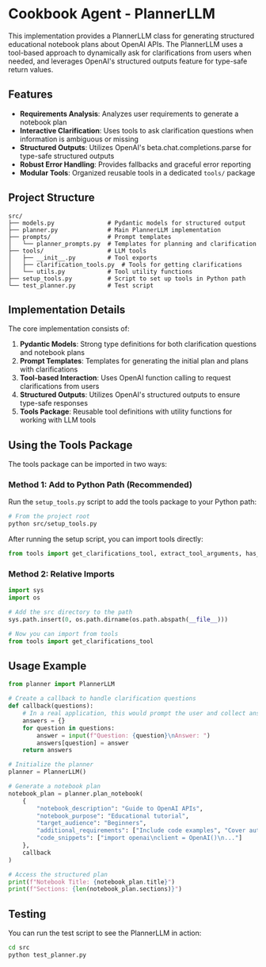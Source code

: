 # Cookbook Agent - PlannerLLM

This implementation provides a PlannerLLM class for generating structured educational notebook plans about OpenAI APIs. The PlannerLLM uses a tool-based approach to dynamically ask for clarifications from users when needed, and leverages OpenAI's structured outputs feature for type-safe return values.

## Features

- **Requirements Analysis**: Analyzes user requirements to generate a notebook plan
- **Interactive Clarification**: Uses tools to ask clarification questions when information is ambiguous or missing
- **Structured Outputs**: Utilizes OpenAI's beta.chat.completions.parse for type-safe structured outputs
- **Robust Error Handling**: Provides fallbacks and graceful error reporting
- **Modular Tools**: Organized reusable tools in a dedicated `tools/` package

## Project Structure

```
src/
├── models.py               # Pydantic models for structured output
├── planner.py              # Main PlannerLLM implementation
├── prompts/                # Prompt templates
│   └── planner_prompts.py  # Templates for planning and clarification
├── tools/                  # LLM tools
│   ├── __init__.py         # Tool exports
│   ├── clarification_tools.py  # Tools for getting clarifications
│   └── utils.py            # Tool utility functions
├── setup_tools.py          # Script to set up tools in Python path
└── test_planner.py         # Test script
```

## Implementation Details

The core implementation consists of:

1. **Pydantic Models**: Strong type definitions for both clarification questions and notebook plans
2. **Prompt Templates**: Templates for generating the initial plan and plans with clarifications
3. **Tool-based Interaction**: Uses OpenAI function calling to request clarifications from users
4. **Structured Outputs**: Utilizes OpenAI's structured outputs to ensure type-safe responses
5. **Tools Package**: Reusable tool definitions with utility functions for working with LLM tools

## Using the Tools Package

The tools package can be imported in two ways:

### Method 1: Add to Python Path (Recommended)

Run the `setup_tools.py` script to add the tools package to your Python path:

```bash
# From the project root
python src/setup_tools.py
```

After running the setup script, you can import tools directly:

```python
from tools import get_clarifications_tool, extract_tool_arguments, has_tool_call
```

### Method 2: Relative Imports

```python
import sys
import os

# Add the src directory to the path
sys.path.insert(0, os.path.dirname(os.path.abspath(__file__)))

# Now you can import from tools
from tools import get_clarifications_tool
```

## Usage Example

```python
from planner import PlannerLLM

# Create a callback to handle clarification questions
def callback(questions):
    # In a real application, this would prompt the user and collect answers
    answers = {}
    for question in questions:
        answer = input(f"Question: {question}\nAnswer: ")
        answers[question] = answer
    return answers

# Initialize the planner
planner = PlannerLLM()

# Generate a notebook plan
notebook_plan = planner.plan_notebook(
    {
        "notebook_description": "Guide to OpenAI APIs",
        "notebook_purpose": "Educational tutorial",
        "target_audience": "Beginners",
        "additional_requirements": ["Include code examples", "Cover authentication"],
        "code_snippets": ["import openai\nclient = OpenAI()\n..."]
    },
    callback
)

# Access the structured plan
print(f"Notebook Title: {notebook_plan.title}")
print(f"Sections: {len(notebook_plan.sections)}")
```

## Testing

You can run the test script to see the PlannerLLM in action:

```bash
cd src
python test_planner.py
``` 